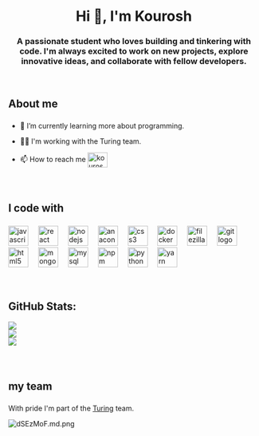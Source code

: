 <h1 align="center">Hi 👋, I'm Kourosh</h1>

###

<h3 align="center">A passionate student who loves building and tinkering with code. I'm always excited to work on new projects, explore innovative ideas, and collaborate with fellow developers.</h3>
<br>
  
###

<h2 align="left">About me</h2>

###


- 🌱 I’m currently learning more about programming.

- 👨‍💻 I'm working with the Turing team.

- 📫 How to reach me <a href="https://linkedin.com/in/kourosh07" target="_blank"><img align="center" src="https://raw.githubusercontent.com/rahuldkjain/github-profile-readme-generator/master/src/images/icons/Social/linked-in-alt.svg" alt="kourosh07" height="30" width="40" /></a>

###
<br>

<h2 align="left">I code with</h2>

###

<div align="left">
  <img src="https://cdn.jsdelivr.net/gh/devicons/devicon/icons/javascript/javascript-original.svg" height="40" alt="javascript logo"  />
  <img width="12" />
  <img src="https://cdn.jsdelivr.net/gh/devicons/devicon/icons/react/react-original.svg" height="40" alt="react logo"  />
  <img width="12" />
  <img src="https://cdn.jsdelivr.net/gh/devicons/devicon/icons/nodejs/nodejs-original.svg" height="40" alt="nodejs logo"  />
  <img width="12" />
  <img src="https://cdn.jsdelivr.net/gh/devicons/devicon/icons/anaconda/anaconda-original.svg" height="40" alt="anaconda logo"  />
  <img width="12" />
  <img src="https://cdn.jsdelivr.net/gh/devicons/devicon/icons/css3/css3-original.svg" height="40" alt="css3 logo"  />
  <img width="12" />
  <img src="https://cdn.jsdelivr.net/gh/devicons/devicon/icons/docker/docker-original.svg" height="40" alt="docker logo"  />
  <img width="12" />
  <img src="https://cdn.jsdelivr.net/gh/devicons/devicon/icons/filezilla/filezilla-plain.svg" height="40" alt="filezilla logo"  />
  <img width="12" />
  <img src="https://cdn.jsdelivr.net/gh/devicons/devicon/icons/git/git-original.svg" height="40" alt="git logo"  />
  <img width="12" />
  <img src="https://cdn.jsdelivr.net/gh/devicons/devicon/icons/html5/html5-original.svg" height="40" alt="html5 logo"  />
  <img width="12" />
  <img src="https://cdn.jsdelivr.net/gh/devicons/devicon/icons/mongodb/mongodb-original.svg" height="40" alt="mongodb logo"  />
  <img width="12" />
  <img src="https://cdn.jsdelivr.net/gh/devicons/devicon/icons/mysql/mysql-original.svg" height="40" alt="mysql logo"  />
  <img width="12" />
  <img src="https://cdn.jsdelivr.net/gh/devicons/devicon/icons/npm/npm-original-wordmark.svg" height="40" alt="npm logo"  />
  <img width="12" />
  <img src="https://cdn.jsdelivr.net/gh/devicons/devicon/icons/python/python-original.svg" height="40" alt="python logo"  />
  <img width="12" />
  <img src="https://cdn.jsdelivr.net/gh/devicons/devicon/icons/yarn/yarn-original.svg" height="40" alt="yarn logo"  />
</div>
<br><br>

## GitHub Stats:
![](https://github-readme-stats.vercel.app/api?username=kourosh07&theme=tokyonight&hide_border=false&include_all_commits=false&count_private=false)<br/>
![](https://github-readme-streak-stats.herokuapp.com/?user=kourosh07&theme=tokyonight&hide_border=false)<br/>
![](https://github-readme-stats.vercel.app/api/top-langs/?username=kourosh07&theme=tokyonight&hide_border=false&include_all_commits=false&count_private=false&layout=compact)

###
<br>

<h2 align="left">my team</h2>

###

<P>With pride I'm part of the <a href="https://ituring.ir" target="blank">Turing</a> team.</P>

<img src="https://iili.io/dSEzMoF.md.png" alt="dSEzMoF.md.png" border="0" align="center">

###

